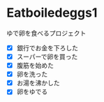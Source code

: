 # Eatboiledeggs1
ゆで卵を食べるプロジェクト
- [x] 銀行でお金を下ろした
- [x] スーパーで卵を買った
- [x] 腹筋を始めた
- [x] 卵を洗った
- [x] お湯を沸かした
- [x] 卵をゆでる
